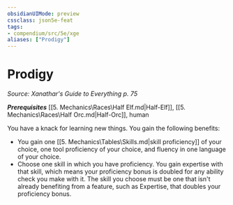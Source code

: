 ```yaml
---
obsidianUIMode: preview
cssclass: json5e-feat
tags:
- compendium/src/5e/xge
aliases: ["Prodigy"]
---
```

# Prodigy
*Source: Xanathar's Guide to Everything p. 75*  

***Prerequisites*** [[5. Mechanics\Races\Half Elf.md|Half-Elf]], [[5. Mechanics\Races\Half Orc.md|Half-Orc]], human

You have a knack for learning new things. You gain the following benefits:

- You gain one [[5. Mechanics\Tables\Skills.md|skill proficiency]] of your choice, one tool proficiency of your choice, and fluency in one language of your choice.  
- Choose one skill in which you have proficiency. You gain expertise with that skill, which means your proficiency bonus is doubled for any ability check you make with it. The skill you choose must be one that isn't already benefiting from a feature, such as Expertise, that doubles your proficiency bonus.